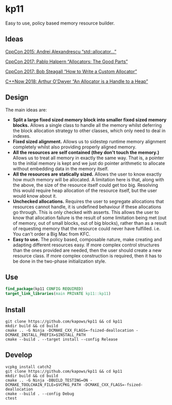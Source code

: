 # kp11

Easy to use, policy based memory resource builder.

## Ideas

[CppCon 2015: Andrei Alexandrescu “std::allocator...”](https://www.youtube.com/watch?v=LIb3L4vKZ7U)

[CppCon 2017: Pablo Halpern “Allocators: The Good Parts”](https://www.youtube.com/watch?v=v3dz-AKOVL8)

[CppCon 2017: Bob Steagall “How to Write a Custom Allocator”](https://www.youtube.com/watch?v=kSWfushlvB8)

[C++Now 2018: Arthur O'Dwyer “An Allocator is a Handle to a Heap”](https://www.youtube.com/watch?v=0MdSJsCTRkY)

## Design

The main ideas are:

* **Split a large fixed sized memory block into smaller fixed sized memory blocks.**
Allows a single class to handle all the memory whilst deferring the block allocation strategy to other classes, which only need to deal in indexes.
* **Fixed sized alignment.**
Allows us to sidestep runtime memory alignment completely whilst also providing properly aligned memory.
* **All the resources are self contained (they don't touch the memory.)**
Allows us to treat all memory in exactly the same way. That is, a pointer to the initial memory is 
kept and we just do pointer arithmetic to allocate without embedding data in the memory itself.
* **All the resources are statically sized.**
Allows the user to know exactly how much memory will be allocated.
A limitation here is that, along with the above, the size of the resource itself could get too big.
Resolving this would require heap allocation of the resource itself, but the user would know about it.
* **Unchecked allocations.**
Requires the user to segregate allocations that resources cannot handle, it is undefined behaviour if these allocations go through.
This is only checked with asserts.
This allows the user to know that allocation failure is the result of some limitation being met (out of memory, out of small blocks, out of big blocks), rather than as a result of requesting memory that the resource could never have fulfilled.
i.e. You can't order a Big Mac from KFC.
* **Easy to use.**
The policy based, composable nature, make creating and adapting different resources easy.
If more complex control structures than the ones provided are needed, then the user should create a new resource class.
If more complex construction is required, then it has to be done in the two-phase initialization style.

## Use

```Cmake
find_package(kp11 CONFIG REQUIRED)
target_link_libraries(main PRIVATE kp11::kp11)
```

## Install

```Shell
git clone https://github.com/kapows/kp11 && cd kp11
mkdir build && cd build
cmake .. -G Ninja -DCMAKE_CXX_FLAGS=-fsized-deallocation -DCMAKE_INSTALL_PREFIX=$INSTALL_PATH
cmake --build . --target install --config Release
```

## Develop

```Shell
vcpkg install catch2
git clone https://github.com/kapows/kp11 && cd kp11
mkdir build && cd build
cmake .. -G Ninja -DBUILD_TESTING=ON -DCMAKE_TOOLCHAIN_FILE=$VCPKG_PATH -DCMAKE_CXX_FLAGS=-fsized-deallocation
cmake --build . --config Debug
ctest
```